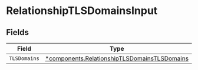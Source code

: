 # RelationshipTLSDomainsInput


## Fields

| Field                                                                                                       | Type                                                                                                        | Required                                                                                                    | Description                                                                                                 |
| ----------------------------------------------------------------------------------------------------------- | ----------------------------------------------------------------------------------------------------------- | ----------------------------------------------------------------------------------------------------------- | ----------------------------------------------------------------------------------------------------------- |
| `TLSDomains`                                                                                                | [*components.RelationshipTLSDomainsTLSDomains](../../models/components/relationshiptlsdomainstlsdomains.md) | :heavy_minus_sign:                                                                                          | N/A                                                                                                         |